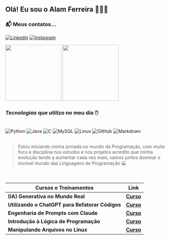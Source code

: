 ## Olá! Eu sou o **Alam Ferreira** 👨🏼‍💻
### 📬 Meus contatos...

[![Linkedin](https://img.shields.io/badge/LinkedIn-0077B5?style=for-the-badge&logo=linkedin&logoColor=white)](https://www.linkedin.com/in/alam-diego-f-ferreira-572943242/)
[![Instagram](https://img.shields.io/badge/Instagram-E4405F?style=for-the-badge&logo=instagram&logoColor=white)](https://www.instagram.com/alam_diego/)

<div>

<img loading="lazy" height="175cm" src="https://github-readme-stats.vercel.app/api?username=AlamDiego77&show_icons=true&theme=tokyonight" />
<img loading="lazy" height="175cm" src="https://github-readme-stats.vercel.app/api/top-langs/?username=AlamDiego77&layout=compact&show_icons=true&theme=tokyonight" />

</div>

### *Tecnologias* que utilizo no meu dia 🖱️
<div style="display: inline_block"><br/>
    <img alt="Python" src="https://img.shields.io/badge/Python-3776AB?style=for-the-badge&logo=python&logoColor=white" />
    <img alt="Java" src="https://img.shields.io/badge/Java-ED8B00?style=for-the-badge&logo=openjdk&logoColor=whitee" />
    <img alt="C" src="https://img.shields.io/badge/C-00599C?style=for-the-badge&logo=c&logoColor=white" />
    <img alt="MySQL" src="https://img.shields.io/badge/MySQL-00000F?style=for-the-badge&logo=mysql&logoColor=white" />
    <img alt="Linux" src="https://img.shields.io/badge/Linux-FCC624?style=for-the-badge&logo=linux&logoColor=black" />
    <img alt="GitHub" src="https://img.shields.io/badge/GitHub-100000?style=for-the-badge&logo=github&logoColor=white"/>
    <img alt="Markdown" src="https://img.shields.io/badge/Markdown-000000?style=for-the-badge&logo=markdown&logoColor=white"/>
    
</div>

<br>

> Estou iniciando minha jornada no mundo da Programação, com muito foco e disciplina nos estudos e nos projetos acredito que minha evolução tende a aumentar cada vez mais, vamos juntos dominar o incrível mundo das Linguagens de Programação 💻
<br>

| **Cursos e Treinamentos** | **Link** |
|-------------|-------------|
| **(IA) Generativa no Mundo Real**  | [**Curso**](https://hermes.dio.me/certificates/QM2ZZYYC.pdf)   |
|**Utilizando o ChatGPT para Refatorar Códigos**| [**Curso**](https://hermes.dio.me/certificates/JZNTRLAU.pdf) |
|**Engenharia de Prompts com Claude**| [**Curso**](https://hermes.dio.me/certificates/F0WTVTTV.pdf)|
|**Introdução à Lógica de Programação**| [**Curso**](https://hermes.dio.me/certificates/V3NZCLBZ.pdf) |
|**Manipulando Arquivos no Linux**|[**Curso**](https://hermes.dio.me/certificates/GK0VAWID.pdf)  |

